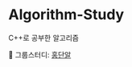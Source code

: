 # Algorithm-Study
C++로 공부한 알고리즘

:pushpin: 그룹스터디: [홍단알](https://www.notion.so/67236ea940cc4950891c2fa51f64be68)
